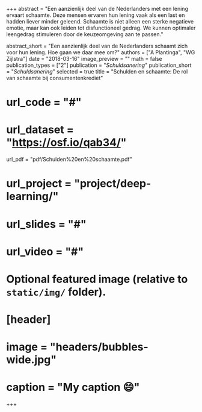 +++
abstract = "Een aanzienlijk deel van de Nederlanders met een lening ervaart schaamte. Deze mensen ervaren hun lening vaak als een last en hadden liever minder geleend. Schaamte is niet alleen een sterke negatieve emotie, maar kan ook leiden tot disfunctioneel gedrag. We kunnen optimaler leengedrag stimuleren door de keuzeomgeving aan te passen."

abstract_short = "Een aanzienlijk deel van de Nederlanders schaamt zich voor hun lening. Hoe gaan we daar mee om?"
authors = ["A Plantinga", "WG Zijlstra"]
date = "2018-03-16"
image_preview = ""
math = false
publication_types = ["2"]
publication = "*Schuldsanering*"
publication_short = "*Schuldsanering*"
selected = true
title = "Schulden en schaamte: De rol van schaamte bij consumentenkrediet"
# url_code = "#"
# url_dataset = "https://osf.io/qab34/"
url_pdf = "pdf/Schulden%20en%20schaamte.pdf"
# url_project = "project/deep-learning/"
# url_slides = "#"
# url_video = "#"

# Optional featured image (relative to `static/img/` folder).
# [header]
# image = "headers/bubbles-wide.jpg"
# caption = "My caption :smile:"

+++

<!-- More detail can easily be written here using *Markdown* and $\rm \LaTeX$ math code. -->
